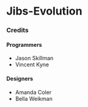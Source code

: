 # Jibs-Evolution

### Credits

#### Programmers
- Jason Skillman
- Vincent Kyne

#### Designers
- Amanda Coler
- Bella Weikman

